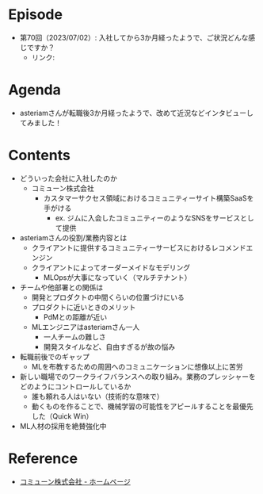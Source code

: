# Episode

- 第70回（2023/07/02）: 入社してから3か月経ったようで、ご状況どんな感じですか？
  - リンク: 

# Agenda

- asteriamさんが転職後3か月経ったようで、改めて近況などインタビューしてみました！

# Contents

- どういった会社に入社したのか
  - コミューン株式会社
    - カスタマーサクセス領域におけるコミュニティーサイト構築SaaSを手がける
      - ex. ジムに入会したコミュニティーのようなSNSをサービスとして提供
- asteriamさんの役割/業務内容とは
  - クライアントに提供するコミュニティーサービスにおけるレコメンドエンジン
  - クライアントによってオーダーメイドなモデリング
    - MLOpsが大事になっていく（マルチテナント）
- チームや他部署との関係は
  - 開発とプロダクトの中間くらいの位置づけにいる
  - プロダクトに近いときのメリット
    - PdMとの距離が近い
  - MLエンジニアはasteriamさん一人
    - 一人チームの難しさ
    - 開発スタイルなど、自由すぎるが故の悩み
- 転職前後でのギャップ
  - MLを布教するための周囲へのコミュニケーションに想像以上に苦労
- 新しい職場でのワークライフバランスへの取り組み。業務のプレッシャーをどのようにコントロールしているか
    - 誰も頼れる人はいない（技術的な意味で）
    - 動くものを作ることで、機械学習の可能性をアピールすることを最優先した（Quick Win）
- ML人材の採用を絶賛強化中

# Reference

- [コミューン株式会社 - ホームページ](https://commmune.jp/)

